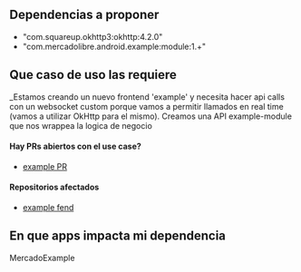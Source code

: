 ## Dependencias a proponer

- "com.squareup.okhttp3:okhttp:4.2.0"
- "com.mercadolibre.android.example:module:1.+"

## Que caso de uso las requiere

_Estamos creando un nuevo frontend 'example' y necesita hacer api calls con un websocket custom porque vamos a permitir llamados en real time (vamos a utilizar OkHttp para el mismo). Creamos una API example-module que nos wrappea la logica de negocio

#### Hay PRs abiertos con el use case?

- [example PR](www.github.com/mercadolibre)

#### Repositorios afectados

- [example fend](www.github.com/mercadolibre)

## En que apps impacta mi dependencia

MercadoExample
